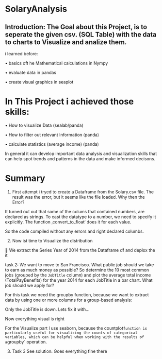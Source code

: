 # SolaryAnalysis

## Introduction: The Goal about this Project, is  to seperate the given csv. (SQL Table) with the data to  charts to Visualize and analize them.

i learned before:

•	basics oft he Mathematical calculations in Nympy

•	evaluate data in pandas	

•	create  visual  graphics in seaplot

# In This Project i achieved those skills:

•	How to visualize Data (sealab/panda)

•	How to filter out relevant Information (panda)

•	calculate statistics (average income) (panda)

In general it can develop important data analysis and visualization skills that can help spot trends and patterns in the data and make informed decisons.


# Summary
1) First attempt i tryed to create a Dataframe from the Solary.csv file.
The result was the error, but it seems like the file loaded. Why then the Error?

It turned out out that some of the colums that contained numbers, are declared as strings.
To cast the datatype to a number, we need to specify it explicitly.
The function ‚convert_to_float‘ does it for each value.
 
So the code compiled without any errors and right declared columbs.

2) Now ist time to Visualize the distribution

 We extract the Series  Year of 2014 from the Dataframe df and deplox the it




task 2:
We want to move to San Francisco. What public job should we take to earn as much money as possible?
So determine the 10 most common jobs (grouped by the `JobTitle` column) and plot the average total income (TotalPayBenefits) for the year 2014 for each JobTitle in a bar chart. What job should we apply for?

For this task we need the groupby function, because we want to extract data by using one or more columns for a group-based analysis:
 
Only the JobTitle is down.
Lets fix it with…



Now everything visual is right

For the Visualize part I use seaborn,  because the countplot` function is particularly useful for visualizing the counts of categorical variables, which can be helpful when working with the results of a `groupby` operation.

3) Task 3
See solution. Goes everything fine there
